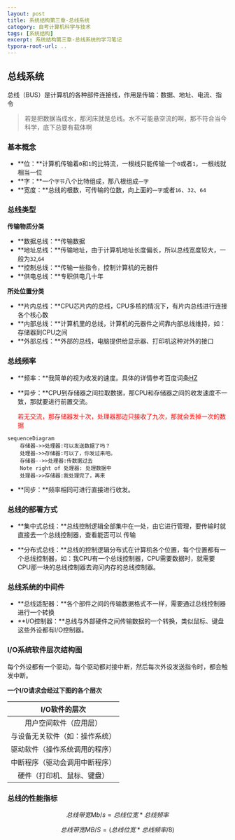 ```yaml
---
layout: post
title: 系统结构第三章-总线系统
category: 自考计算机科学与技术
tags: [系统结构]
excerpt: 系统结构第三章-总线系统的学习笔记
typora-root-url: ..
---
```




## 总线系统

总线（BUS）是计算机的各种部件连接线，作用是传输：数据、地址、电流、指令

> 若是把数据当成水，那河床就是总线。水不可能悬空流的啊，那不符合当今科学，底下总要有载体啊



### 基本概念

- **位：**计算机传输着`0`和`1`的比特流，一根线只能传输一个`0`或者`1`，一根线就相当一位
- **字：**一个`字节`八个比特组成，那八根组成`一字`
- **宽度：**总线的根数，可传输的位数，向上面的`一字`或者`16`、`32`、`64`



### 总线类型

**传输物质分类**

- **数据总线：**传输数据
- **地址总线：**传输地址，由于计算机地址长度偏长，所以总线宽度较大，一般为`32`,`64`
- **控制总线：**传输一些指令，控制计算机的元器件
- **供电总线：**专职供电几十年



**所处位置分类**

- **片内总线：**CPU芯片内的总线，CPU多核的情况下，有片内总线进行连接各个核心数
- **内部总线：**计算机里的总线，计算机的元器件之间靠内部总线维持，如：存储器到CPU之间
- **外部总线：**外部的总线，电脑提供给显示器、打印机这种对外的接口



### 总线频率

- **频率：**我简单的视为收发的速度。具体的详情参考百度词条[HZ](https://baike.baidu.com/item/HZ/7352399?fr=aladdin)

- **异步：**CPU到存储器之间拉取数据，那CPU和存储器之间的收发速度不一致，那就要进行前置交流。

  <font color='red'>若无交流，那存储器发十次，处理器那边只接收了九次，那就会丢掉一次的数据</font>

```mermaid
sequenceDiagram
	存储器->>处理器:可以发送数据了吗？
	处理器->>存储器:可以了，你发过来吧。
	存储器-->>处理器:传数据过去
	Note right of 处理器: 处理数据中
	处理器->>存储器:我处理完了，再来
```

- **同步：**频率相同可进行直接进行收发。



### 总线的部署方式

- **集中式总线：**总线控制逻辑全部集中在一处，由它进行管理，要传输时就直接去一个总线控制器，查看能否可以 传输

- **分布式总线：**总线的控制逻辑分布式在计算机各个位置，每个位置都有一个总线控制器，如：我CPU有一个总线控制器，CPU需要数据时，就需要CPU那一块的总线控制器去询问内存的总线控制器。



### 总线系统的中间件

- **总线适配器：**各个部件之间的传输数据格式不一样，需要通过总线控制器进行一个转换
- **I/O控制器：**总线与外部硬件之间传输数据的一个转换，类似鼠标、键盘这些外设都有I/O控制器。



### I/O系统软件层次结构图

每个外设都有一个驱动，每个驱动都对接中断，然后每次外设发送指令时，都会触发中断。

**一个I/O请求会经过下图的各个层次**

|         I/O软件的层次          |
| :----------------------------: |
|     用户空间软件（应用层）     |
| 与设备无关软件（如：操作系统） |
| 驱动软件（操作系统调用的程序） |
| 中断程序（驱动会调用中断程序） |
|   硬件（打印机、鼠标、键盘）   |



### 总线的性能指标

$$
总线带宽Mb/s = 总线位宽*总线频率
$$

$$
总线带宽MB/S = (总线位宽*总线频率 /8)
$$




